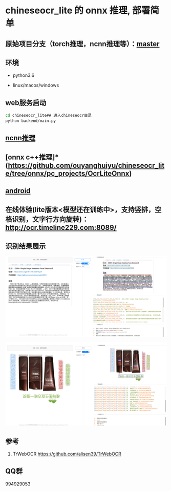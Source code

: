 # chineseocr_lite 的 onnx 推理, 部署简单

## 原始项目分支（torch推理，ncnn推理等）：[master](https://github.com/ouyanghuiyu/chineseocr_lite/tree/master)

## 环境
- python3.6

- linux/macos/windows

## web服务启动
``` Bash
cd chineseocr_lite## 进入chineseocr目录
python backend/main.py 
```

## [ncnn推理](https://github.com/ouyanghuiyu/chineseocr_lite/tree/onnx/pc_projects/OcrLiteOnnxToNcnn)

## [onnx c++推理]*(https://github.com/ouyanghuiyu/chineseocr_lite/tree/onnx/pc_projects/OcrLiteOnnx)

## [android](https://github.com/ouyanghuiyu/chineseocr_lite/tree/onnx/android_projects)

## 在线体验(lite版本<模型还在训练中>，支持竖排，空格识别，文字行方向旋转)： http://ocr.timeline229.com:8089/

## 识别结果展示

<p align="center"><img src="test_imgs/res.jpg"\></p>
<p align="center"><img src="test_imgs/res_2.jpg"\></p>


## 参考
1. TrWebOCR https://github.com/alisen39/TrWebOCR         

## QQ群
994929053
